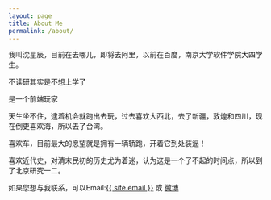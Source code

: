 ```yaml
---
layout: page
title: About Me
permalink: /about/
---
```


我叫沈星辰，目前在去哪儿，即将去阿里，以前在百度，南京大学软件学院大四学生。

不读研其实是不想上学了

是一个前端玩家

天生坐不住，逮着机会就跑出去玩，过去喜欢大西北，去了新疆，敦煌和四川，现在倒更喜欢海，所以去了台湾。

喜欢车，目前最大的愿望就是拥有一辆轿跑，开着它到处装逼！

喜欢近代史，对清末民初的历史尤为着迷，认为这是一个了不起的时间点，所以到了北京研究一二。

如果您想与我联系，可以Email:<a href="mailto:{{ site.email }}">{{ site.email }}</a>
或 <a href="http://weibo.com/2645114903/profile?topnav=1&wvr=5&user=1" target="_blanket">微博</a>

